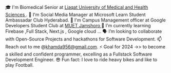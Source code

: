 🎓 I'm Biomedical Senior at <a href="https://www.lumhs.edu.pk/home/">Liaqat University of Medical and Health Sciences </a> .
👯 I'm Social Media Manager at Microsoft Learn Student Ambassadar Club Hyderabad.
👯 I'm Campus Management officer at Google Developers Student Club at <a href="https://www.muet.edu.pk/">MUET Jamshoro </a>
🌱 I'm currently learning Firebase ,Full Stack, Next.js , Google cloud ...
🗣️ I’m looking to collaborate with Open-Source Projects and hackathons for Software Development.
📫 Reach out to me @khamda956@gmail.com.
⚡ Goal for 2024 ->> to become a skilled and confident programmer, excelling as a Fullstack Software Development Engineer.
😎 Fun fact: I love to ride heavy bikes and like to play Football.

